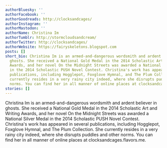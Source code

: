 ```yaml
---
authorBluesky: ''
authorFacebook: ''
authorGoodreads: http://clocksandcages/
authorInstagram: ''
authorMastodon: ''
authorName: Christina Im
authorTumblr: http://stormcloudsandcream/
authorTwitter: http://clocksandcages/
authorWebsite: https://fairyskeletons.blogspot.com
posts: []
short_bio: Christina Im is an armed-and-dangerous wordsmith and ardent believer in
  ghosts. She received a National Gold Medal in the 2014 Scholastic Art and Writing
  Awards, and her novel On the Midnight Streets was awarded a National Silver Medal
  in the 2014 Scholastic PUSH Novel Contest. Christina's work has appeared in several
  publications, including Hogglepot, Foxglove Hymnal, and The Plum Collection. She
  currently resides in a very rainy city indeed, where she disrupts puddles and other
  norms. You can find her in all manner of online places at clocksandcages.flavors.me.
stories: []
---
```


Christina Im is an armed-and-dangerous wordsmith and ardent believer in ghosts. She received a National Gold Medal in the 2014 Scholastic Art and Writing Awards, and her novel On the Midnight Streets was awarded a National Silver Medal in the 2014 Scholastic PUSH Novel Contest. Christina's work has appeared in several publications, including Hogglepot, Foxglove Hymnal, and The Plum Collection. She currently resides in a very rainy city indeed, where she disrupts puddles and other norms. You can find her in all manner of online places at clocksandcages.flavors.me.